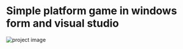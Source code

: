 # Simple platform game in windows form and visual studio

![project image](http://img.youtube.com/vi/rQBHwdEEL9I/0.jpg)

 



